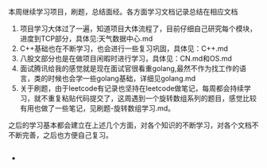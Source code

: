 本周继续学习项目，刷题，总结面经。各方面学习文档记录总结在相应文档

1. 项目学习大体过了一遍，知道项目大体流程了，目前仔细自己研究每个模块，进度到TCP部分，具体见:天气数据中心.md
2. C++基础也在不断学习，也会进行一些复习巩固，具体见：C++.md
3. 八股文部分也是在做项目闲暇时进行学习，具体见：CN.md和OS.md
4. 面试腾讯给我的感觉就是现在面试官很看重golang,最然不作为找工作的语言，类的时候也会学一些golang基础，详细见golang.md
5. 关于刷题，由于leetcode有记录也坚持在leetcode做笔记，每周都会持续学习，就不重复粘贴代码提交了，这周遇到一个旋转数组系列的题目，感觉比较有用也做了一些笔记，见刷题-旋转数组学习.md。

之后的学习基本都会建立在上述几个方面，对各个知识的不断学习，对各个文档不不断完善，之后也方便自己复习。

<details class="details-reset details-overlay details-overlay-dark" id="jumpto-line-details-dialog" style="box-sizing: border-box; display: block;"><summary data-hotkey="l" aria-label="Jump to line" role="button" style="box-sizing: border-box; display: list-item; cursor: pointer; list-style: none;"></summary></details>

- 